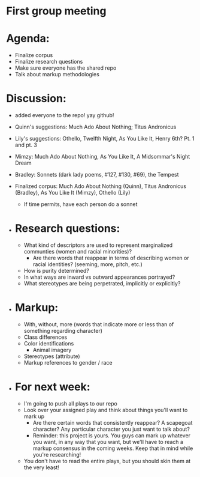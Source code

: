 # First group meeting

# Agenda: 
- Finalize corpus
- Finalize research questions
- Make sure everyone has the shared repo
- Talk about markup methodologies 


# Discussion: 
- added everyone to the repo! yay github!

- Quinn's suggestions: Much Ado About Nothing; Titus Andronicus 
- Lily's suggestions: Othello, Twelfth Night, As You Like It, Henry 6th? Pt. 1 and pt. 3
- Mimzy: Much Ado About Nothing, As You Like It, A Midsommar's Night Dream 
- Bradley: Sonnets (dark lady poems, #127, #130, #69), the Tempest

- Finalized corpus: Much Ado About Nothing (Quinn), Titus Andronicus (Bradley), As You Like It (Mimzy), Othello (Lily)
   - If time permits, have each person do a sonnet
   
- # Research questions:
   - What kind of descriptors are used to represent marginalized communties (women and racial minorities)?
       - Are there words that reappear in terms of describing women or racial identities? (seeming, more, pitch, etc.)
   - How is purity determined? 
   - In what ways are inward vs outward appearances portrayed? 
   - What stereotypes are being perpetrated, implicitly or explicitly? 
       
- # Markup:
    - With, without, more (words that indicate more or less than of something regarding character)
    - Class differences
    - Color identifications 
        - Animal imagery
    - Stereotypes (attribute)
    - Markup references to gender / race 
    
- # For next week: 
    - I'm going to push all plays to our repo 
    - Look over your assigned play and think about things you'll want to mark up
        - Are there certain words that consistently reappear? A scapegoat character? Any particular character you just want to talk about?
        - Reminder: this project is yours. You guys can mark up whatever you want, in any way that you want, but we'll have to reach a markup consensus in the coming weeks. Keep that in mind while you're researching!
    - You don't have to read the entire plays, but you should skin them at the very least!


